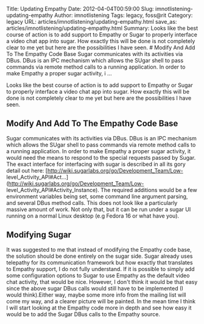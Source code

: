 Title: Updating Empathy
Date: 2012-04-04T00:59:00
Slug: imnotlistening-updating-empathy
Author: imnotlistening
Tags: legacy, foss@rit
Category: legacy
URL: articles/imnotlistening/updating-empathy.html
save_as: articles/imnotlistening/updating-empathy.html
Summary: Looks like the best course of action is to add support to Empathy or Sugar to properly interface a video chat app into sugar. How exactly this will be done is not completely clear to me yet but here are the possibilities I have seen.  # Modify And Add To The Empathy Code Base  Sugar communicates with its activities via DBus. DBus is an IPC mechanism which allows the SUgar shell to pass commands via remote method calls to a running application. In order to make Empathy a proper sugar activity, i ... 

Looks like the best course of action is to add support to Empathy or Sugar to
properly interface a video chat app into sugar. How exactly this will be done
is not completely clear to me yet but here are the possibilities I have seen.

## Modify And Add To The Empathy Code Base

Sugar communicates with its activities via DBus. DBus is an IPC mechanism
which allows the SUgar shell to pass commands via remote method calls to a
running application. In order to make Empathy a proper sugar activity, it
would need the means to respond to the special requests passed by Sugar. The
exact interface for interfacing with sugar is described in all its gory detail
out here: [http://wiki.sugarlabs.org/go/Development_Team/Low-
level_Activity_API#Act...](http://wiki.sugarlabs.org/go/Development_Team/Low-
level_Activity_API#Activity_Instance). The required additions would be a few
environment variables being set, some command line argument parsing, and
several DBus method calls. This does not look like a particularly massive
amount of work. Not only that, but it can be run under a sugar UI running on a
normal Linux desktop (e.g Fedora 16 or what have you).

## Modifying Sugar

It was suggested to me that instead of modifying the Empathy code base, the
solution should be done entirely on the sugar side. Sugar already uses
telepathy for its communication framework but how exactly that translates to
Empathy support, I do not fully understand. If it is possible to simply add
some configuration options to Sugar to use Empathy as the default video chat
activity, that would be nice. However, I don't think it would be that easy
since the above sugar DBus calls would still have to be implemented (I would
think).Either way, maybe some more info from the mailing list will come my
way, and a clearer picture will be painted. In the mean time I think I will
start looking at the Empathy code more in depth and see how easy it would be
to add the Sugar DBus calls to the Empathy source.

